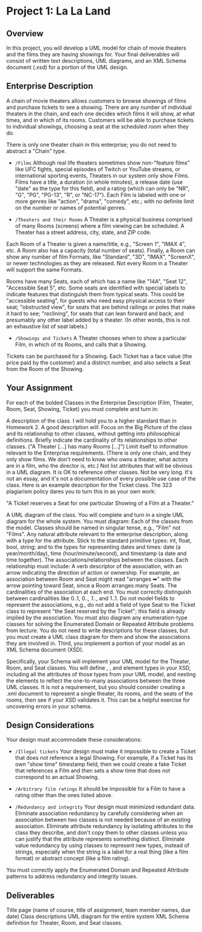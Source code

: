 # Project 1: La La Land

## Overview
In this project, you will develop a UML model for chain of movie theaters and the films they are having showings for. Your final deliverables will consist of written text descriptions, UML diagrams, and an XML Schema document (.xsd) for a portion of the UML design.

## Enterprise Description
A chain of movie theaters allows customers to browse showings of films and purchase tickets to see a showing. There are any number of individual theaters in the chain, and each one decides which films it will show, at what times, and in which of its rooms. Customers will be able to purchase tickets to individual showings, choosing a seat at the scheduled room when they do.

There is only one theater chain in this enterprise; you do not need to abstract a "Chain" type.

- `/Films`
Although real life theaters sometimes show non-"feature films" like UFC fights, special episodes of Twitch or YouTube streams, or international sporting events, Theaters in our system only show Films. Films have a title, a duration (in whole minutes), a release date (use "date" as the type for this field), and a rating (which can only be "NR", "G", "PG", "PG-13", "R", or "NC-17"). Each Film is labeled with one or more genres like "action", "drama", "comedy", etc.; with no definite limit on the number or names of potential genres.

- `/Theaters and their Rooms`
A Theater is a physical business comprised of many Rooms (screens) where a film viewing can be scheduled. A Theater has a street address, city, state, and ZIP code.

Each Room of a Theater is given a name/title, e.g., "Screen 1", "IMAX 4", etc. A Room also has a capacity (total number of seats). Finally, a Room can show any number of film Formats, like "Standard", "3D", "IMAX", "ScreenX", or newer technologies as they are released.  Not every Room in a Theater will support the same Formats.

Rooms have many Seats, each of which has a name like "14A", "Seat 12", "Accessible Seat 5", etc. Some seats are identified with special labels to indicate features that distinguish them from typical seats. This could be "accessible seating", for guests who need easy physical access to their seat; "obstructed view", for seats that are behind railings or poles that make it hard to see; "reclining", for seats that can lean forward and back; and presumably any other label added by a theater. (In other words, this is not an exhaustive list of seat labels.)

- `/Showings and Tickets`
A Theater chooses when to show a particular Film, in which of its Rooms, and calls that a Showing. 

Tickets can be purchased for a Showing. Each Ticket has a face value (the price paid by the customer) and a distinct number, and also selects a Seat from the Room of the Showing.

## Your Assignment
For each of the bolded Classes in the Enterprise Description (Film, Theater, Room, Seat, Showing, Ticket) you must complete and turn in:

A description of the class. I will hold you to a higher standard than in Homework 2. A good description will:
Focus on the Big Picture of the class and its relationship to other classes, without getting into philosophical definitions. 
Briefly indicate the cardinality of its relationships to other classes. ("A Theater [...] has many Rooms [...]")
Limit itself to information relevant to the Enterprise requirements. (There is only one chain, and they only show films. We don't need to know who owns a theater, what actors are in a film, who the director is, etc.)
Not list attributes that will be obvious in a UML diagram. It is OK to reference other classes.
Not be very long. It's not an essay, and it's not a documentation of every possible use case of the class.
Here is an example description for the Ticket class. The 323 plagiarism policy dares you to turn this in as your own work:

"A Ticket reserves a Seat for one particular Showing of a Film at a Theater."

A UML diagram of the class. You will complete and turn in a single UML diagram for the whole system. You must diagram:
Each of the classes from the model. Classes should be named in singular tense, e.g., "Film" not "Films".
Any natural attribute relevant to the enterprise description, along with a type for the attribute. Stick to the standard primitive types: int, float, bool, string; and to the types for representing dates and times: date (a year/month/day), time (hour/minute/second), and timestamp (a date and time together).
The associations/relationships between the classes. Each relationship must include:
A verb descriptor of the association, with an arrow indicating the direction of action or ownership. For example, an association between Room and Seat might read "arranges ➡" with the arrow pointing toward Seat, since a Room arranges many Seats.
The cardinalities of the association at each end. You must correctly distinguish between cardinalities like 0..1, 0..*, 1..*, and 1..1. 
Do not model fields to represent the associations, e.g., do not add a field of type Seat to the Ticket class to represent "the Seat reserved by the Ticket"; this field is already implied by the association.
You must also diagram any enumeration-type classes for solving the Enumerated Domain or Repeated Attribute problems from lecture. You do not need to write descriptions for these classes, but you must create a UML class diagram for them and show the associations they are involved in.
Third, you implement a portion of your model as an XML Schema document (XSD).

Specifically, your Schema will implement your UML model for the Theater, Room, and Seat classes.
You will define <theater>, <room>, and <seat> element types in your XSD, including all the attributes of those types from your UML model, and nesting the elements to reflect the one-to-many associations between the three UML classes.
It is not a requirement, but you should consider creating a .xml document to represent a single theater, its rooms, and the seats of the rooms, then see if your XSD validates it. This can be a helpful exercise for uncovering errors in your schema.

## Design Considerations
Your design must accommodate these considerations:

- `/Illegal tickets`
Your design must make it impossible to create a Ticket that does not reference a legal Showing. For example, if a Ticket has its own "show time" timestamp field, then we could create a fake Ticket that references a Film and then sets a show time that does not correspond to an actual Showing. 

- `/Arbitrary film ratings`
It should be impossible for a Film to have a rating other than the ones listed above.

- `/Redundancy and integrity`
Your design must minimized redundant data. Eliminate association redundancy by carefully considering when an association between two classes is not needed because of an existing association. Eliminate attribute redundancy by isolating attributes to the class they describe, and don't copy them to other classes unless you can justify that the attribute represents something distinct. Eliminate value redundancy by using classes to represent new types, instead of strings, especially when the string is a label for a real thing (like a film format) or abstract concept (like a film rating).

You must correctly apply the Enumerated Domain and Repeated Attribute patterns to address redundancy and integrity issues. 

## Deliverables
  
Title page (name of course, title of assignment, team member names, due date)
Class descriptions
UML diagram for the entire system
XML Schema definition for Theater, Room, and Seat classes.

